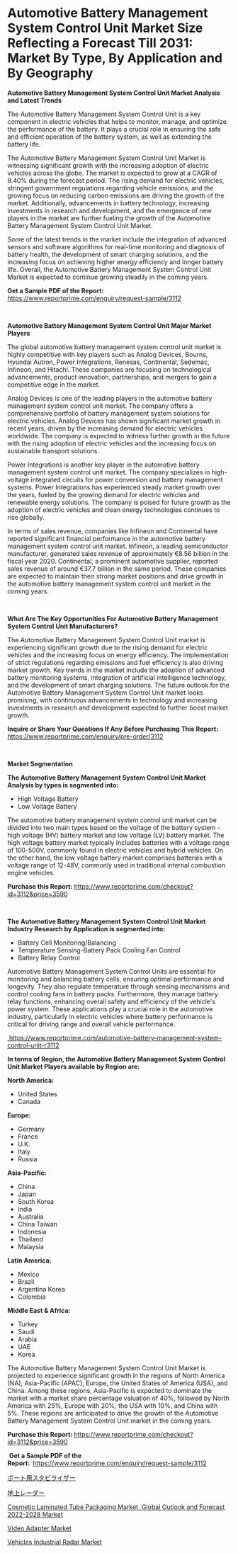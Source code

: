 <p><h1>Automotive Battery Management System Control Unit Market Size Reflecting a Forecast Till 2031: Market By Type, By Application and By Geography</h1></p><p><strong>Automotive Battery Management System Control Unit Market Analysis and Latest Trends</strong></p>
<p><p>The Automotive Battery Management System Control Unit is a key component in electric vehicles that helps to monitor, manage, and optimize the performance of the battery. It plays a crucial role in ensuring the safe and efficient operation of the battery system, as well as extending the battery life.</p><p>The Automotive Battery Management System Control Unit Market is witnessing significant growth with the increasing adoption of electric vehicles across the globe. The market is expected to grow at a CAGR of 8.40% during the forecast period. The rising demand for electric vehicles, stringent government regulations regarding vehicle emissions, and the growing focus on reducing carbon emissions are driving the growth of the market. Additionally, advancements in battery technology, increasing investments in research and development, and the emergence of new players in the market are further fueling the growth of the Automotive Battery Management System Control Unit Market.</p><p>Some of the latest trends in the market include the integration of advanced sensors and software algorithms for real-time monitoring and diagnosis of battery health, the development of smart charging solutions, and the increasing focus on achieving higher energy efficiency and longer battery life. Overall, the Automotive Battery Management System Control Unit Market is expected to continue growing steadily in the coming years.</p></p>
<p><strong>Get a Sample PDF of the Report:&nbsp;</strong> <a href="https://www.reportprime.com/enquiry/request-sample/3112">https://www.reportprime.com/enquiry/request-sample/3112</a></p>
<p>&nbsp;</p>
<p><strong>Automotive Battery Management System Control Unit Major Market Players</strong></p>
<p><p>The global automotive battery management system control unit market is highly competitive with key players such as Analog Devices, Bourns, Hyundai Autron, Power Integrations, Renesas, Continental, Sedemac, Infineon, and Hitachi. These companies are focusing on technological advancements, product innovation, partnerships, and mergers to gain a competitive edge in the market.</p><p>Analog Devices is one of the leading players in the automotive battery management system control unit market. The company offers a comprehensive portfolio of battery management system solutions for electric vehicles. Analog Devices has shown significant market growth in recent years, driven by the increasing demand for electric vehicles worldwide. The company is expected to witness further growth in the future with the rising adoption of electric vehicles and the increasing focus on sustainable transport solutions.</p><p>Power Integrations is another key player in the automotive battery management system control unit market. The company specializes in high-voltage integrated circuits for power conversion and battery management systems. Power Integrations has experienced steady market growth over the years, fueled by the growing demand for electric vehicles and renewable energy solutions. The company is poised for future growth as the adoption of electric vehicles and clean energy technologies continues to rise globally.</p><p>In terms of sales revenue, companies like Infineon and Continental have reported significant financial performance in the automotive battery management system control unit market. Infineon, a leading semiconductor manufacturer, generated sales revenue of approximately €8.56 billion in the fiscal year 2020. Continental, a prominent automotive supplier, reported sales revenue of around €37.7 billion in the same period. These companies are expected to maintain their strong market positions and drive growth in the automotive battery management system control unit market in the coming years.</p></p>
<p>&nbsp;</p>
<p><strong>What Are The Key Opportunities For Automotive Battery Management System Control Unit Manufacturers?</strong></p>
<p><p>The Automotive Battery Management System Control Unit market is experiencing significant growth due to the rising demand for electric vehicles and the increasing focus on energy efficiency. The implementation of strict regulations regarding emissions and fuel efficiency is also driving market growth. Key trends in the market include the adoption of advanced battery monitoring systems, integration of artificial intelligence technology, and the development of smart charging solutions. The future outlook for the Automotive Battery Management System Control Unit market looks promising, with continuous advancements in technology and increasing investments in research and development expected to further boost market growth.</p></p>
<p><strong>Inquire or Share Your Questions If Any Before Purchasing This Report:</strong> <a href="https://www.reportprime.com/enquiry/pre-order/3112">https://www.reportprime.com/enquiry/pre-order/3112</a></p>
<p>&nbsp;</p>
<p><strong>Market Segmentation</strong></p>
<p><strong>The Automotive Battery Management System Control Unit Market Analysis by types is segmented into:</strong></p>
<p><ul><li>High Voltage Battery</li><li>Low Voltage Battery</li></ul></p>
<p><p>The automotive battery management system control unit market can be divided into two main types based on the voltage of the battery system - high voltage (HV) battery market and low voltage (LV) battery market. The high voltage battery market typically includes batteries with a voltage range of 100-500V, commonly found in electric vehicles and hybrid vehicles. On the other hand, the low voltage battery market comprises batteries with a voltage range of 12-48V, commonly used in traditional internal combustion engine vehicles.</p></p>
<p><strong>Purchase this Report:&nbsp;</strong><a href="https://www.reportprime.com/checkout?id=3112&price=3590">https://www.reportprime.com/checkout?id=3112&price=3590</a></p>
<p>&nbsp;</p>
<p><strong>The Automotive Battery Management System Control Unit Market Industry Research by Application is segmented into:</strong></p>
<p><ul><li>Battery Cell Monitoring/Balancing</li><li>Temperature Sensing-Battery Pack Cooling Fan Control</li><li>Battery Relay Control</li></ul></p>
<p><p>Automotive Battery Management System Control Units are essential for monitoring and balancing battery cells, ensuring optimal performance and longevity. They also regulate temperature through sensing mechanisms and control cooling fans in battery packs. Furthermore, they manage battery relay functions, enhancing overall safety and efficiency of the vehicle's power system. These applications play a crucial role in the automotive industry, particularly in electric vehicles where battery performance is critical for driving range and overall vehicle performance.</p></p>
<p><a href="https://www.reportprime.com/automotive-battery-management-system-control-unit-r3112">&nbsp;https://www.reportprime.com/automotive-battery-management-system-control-unit-r3112</a></p>
<p><strong>In terms of Region, the Automotive Battery Management System Control Unit Market Players available by Region are:</strong></p>
<p>
    <p> <strong> North America: </strong>
        <ul>
            <li>United States</li>
            <li>Canada</li>
        </ul>
        </p> 
    <p> <strong> Europe: </strong>
        <ul>
            <li>Germany</li>
            <li>France</li>
            <li>U.K.</li>
            <li>Italy</li>
            <li>Russia</li>
        </ul>
        </p> 
    <p> <strong> Asia-Pacific: </strong>
        <ul>
            <li>China</li>
            <li>Japan</li>
            <li>South Korea</li>
            <li>India</li>
            <li>Australia</li>
            <li>China Taiwan</li>
            <li>Indonesia</li>
            <li>Thailand</li>
            <li>Malaysia</li>
        </ul>
        </p> 
    <p> <strong> Latin America: </strong>
        <ul>
            <li>Mexico</li>
            <li>Brazil</li>
            <li>Argentina Korea</li>
            <li>Colombia</li>
        </ul>
        </p> 
    <p> <strong> Middle East & Africa: </strong>
        <ul>
            <li>Turkey</li>
            <li>Saudi</li>
            <li>Arabia</li>
            <li>UAE</li>
            <li>Korea</li>
        </ul>
    </p>
    </p>
<p><p>The Automotive Battery Management System Control Unit Market is projected to experience significant growth in the regions of North America (NA), Asia-Pacific (APAC), Europe, the United States of America (USA), and China. Among these regions, Asia-Pacific is expected to dominate the market with a market share percentage valuation of 40%, followed by North America with 25%, Europe with 20%, the USA with 10%, and China with 5%. These regions are anticipated to drive the growth of the Automotive Battery Management System Control Unit market in the coming years.</p></p>
<p><strong>Purchase this Report: </strong><a href="https://www.reportprime.com/checkout?id=3112&price=3590">https://www.reportprime.com/checkout?id=3112&price=3590</a></p>
<p>&nbsp;<strong>Get a Sample PDF of the Report:&nbsp;&nbsp;</strong><a href="https://www.reportprime.com/enquiry/request-sample/3112">https://www.reportprime.com/enquiry/request-sample/3112</a></p>
<p><strong></strong></p>
<p><p><a href="https://github.com/decker5351/Market-Research-Report-List-2/blob/main/555680429737.md">ボート用スタビライザー</a></p><p><a href="https://medium.com/@chelsealowe1964/%E5%9C%B0%E4%B8%8A%E3%83%AC%E3%83%BC%E3%83%80%E3%83%BC%E5%B8%82%E5%A0%B4%E3%81%AE%E3%83%80%E3%82%A4%E3%83%8A%E3%83%9F%E3%82%AF%E3%82%B9%E3%82%92%E6%8E%A2%E3%82%8B-%E3%82%B0%E3%83%AD%E3%83%BC%E3%83%90%E3%83%AB%E3%81%AA%E3%83%88%E3%83%AC%E3%83%B3%E3%83%89%E3%81%A8%E5%B0%86%E6%9D%A5%E3%81%AE%E6%88%90%E9%95%B7%E3%81%AE%E5%B1%95%E6%9C%9B-2024%E5%B9%B4-2031%E5%B9%B4-%E3%81%AF190%E3%83%9A%E3%83%BC%E3%82%B8%E3%81%A7%E7%B6%B2%E7%BE%85%E3%81%95%E3%82%8C%E3%81%A6%E3%81%84%E3%81%BE%E3%81%99-3948bea42192">地上レーダー</a></p><p><a href="https://www.linkedin.com/pulse/market-forecast-global-cosmetic-laminated-tube-packaging-outlook-reevf?trackingId=FSQSqchqWVqAk5wXob8%2B2g%3D%3D">Cosmetic Laminated Tube Packaging Market, Global Outlook and Forecast 2022-2028 Market</a></p><p><a href="https://github.com/MaraKoelpin2023/Market-Research-Report-List-1/blob/main/video-adapter-market.md">Video Adapter Market</a></p><p><a href="https://github.com/goodweq44/Market-Research-Report-List-1/blob/main/vehicles-industrial-radar-market.md">Vehicles Industrial Radar Market</a></p></p>